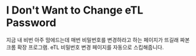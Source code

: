 # I Don't Want to Change eTL Password

지금 내 비번 아주 맘에드는데 매번 비밀번호를 변경하라고 하는 페이지가 뜨길래 짜본 크롬 확장 프로그램. eTL 비밀번호 변경 페이지를 자동으로 스킵해줍니다.